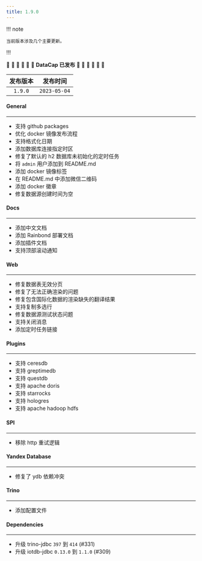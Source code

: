 ```yaml
---
title: 1.9.0
---
```


!!! note

    当前版本涉及几个主要更新。

!!!

:tada: :tada: :tada: :tada: :tada: :tada: **DataCap 已发布** :tada: :tada: :tada: :tada: :tada: :tada:

|  发布版本   |     发布时间     |
|:-------:|:------------:|
| `1.9.0` | `2023-05-04` |

#### General

---

- 支持 github packages
- 优化 docker 镜像发布流程
- 支持格式化日期
- 添加数据库连接指定时区
- 修复了默认的 h2 数据库未初始化的定时任务
- 将 `admin` 用户添加到 README.md
- 添加 docker 镜像标签
- 在 README.md 中添加微信二维码
- 添加 docker 徽章
- 修复数据源创建时间为空

#### Docs

---

- 添加中文文档
- 添加 Rainbond 部署文档
- 添加插件文档
- 支持顶部滚动通知

#### Web

---

- 修复数据表无效分页
- 修复了无法正确渲染的问题
- 修复包含国际化数据的渲染缺失的翻译结果
- 支持复制多选行
- 修复数据源测试状态问题
- 支持关闭消息
- 添加定时任务链接

#### Plugins

---

- 支持 ceresdb
- 支持 greptimedb
- 支持 questdb
- 支持 apache doris
- 支持 starrocks
- 支持 hologres
- 支持 apache hadoop hdfs

#### SPI

---

- 移除 http 重试逻辑

#### Yandex Database

---

- 修复了 ydb 依赖冲突

#### Trino

---

- 添加配置文件

#### Dependencies

---

- 升级 trino-jdbc `397` 到 `414` (#331)
- 升级 iotdb-jdbc `0.13.0` 到 `1.1.0` (#309)
